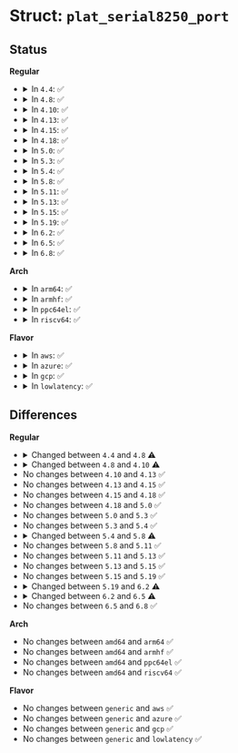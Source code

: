 # Struct: <code>plat_serial8250_port</code>

## Status
<b>Regular</b>
<ul>
<li>
<details>
<summary>In <code>4.4</code>: ✅</summary>

```c
struct plat_serial8250_port {
    long unsigned int iobase;
    void *membase;
    resource_size_t mapbase;
    unsigned int irq;
    long unsigned int irqflags;
    unsigned int uartclk;
    void *private_data;
    unsigned char regshift;
    unsigned char iotype;
    unsigned char hub6;
    upf_t flags;
    unsigned int type;
    unsigned int (*serial_in)(struct uart_port *, int);
    void (*serial_out)(struct uart_port *, int, int);
    void (*set_termios)(struct uart_port *, struct ktermios *, struct ktermios *);
    int (*handle_irq)(struct uart_port *);
    void (*pm)(struct uart_port *, unsigned int, unsigned int);
    void (*handle_break)(struct uart_port *);
};
```
</details>
</li>
<li>
<details>
<summary>In <code>4.8</code>: ✅</summary>

```c
struct plat_serial8250_port {
    long unsigned int iobase;
    void *membase;
    resource_size_t mapbase;
    unsigned int irq;
    long unsigned int irqflags;
    unsigned int uartclk;
    void *private_data;
    unsigned char regshift;
    unsigned char iotype;
    unsigned char hub6;
    upf_t flags;
    unsigned int type;
    unsigned int (*serial_in)(struct uart_port *, int);
    void (*serial_out)(struct uart_port *, int, int);
    void (*set_termios)(struct uart_port *, struct ktermios *, struct ktermios *);
    unsigned int (*get_mctrl)(struct uart_port *);
    int (*handle_irq)(struct uart_port *);
    void (*pm)(struct uart_port *, unsigned int, unsigned int);
    void (*handle_break)(struct uart_port *);
};
```
</details>
</li>
<li>
<details>
<summary>In <code>4.10</code>: ✅</summary>

```c
struct plat_serial8250_port {
    long unsigned int iobase;
    void *membase;
    resource_size_t mapbase;
    unsigned int irq;
    long unsigned int irqflags;
    unsigned int uartclk;
    void *private_data;
    unsigned char regshift;
    unsigned char iotype;
    unsigned char hub6;
    upf_t flags;
    unsigned int type;
    unsigned int (*serial_in)(struct uart_port *, int);
    void (*serial_out)(struct uart_port *, int, int);
    void (*set_termios)(struct uart_port *, struct ktermios *, struct ktermios *);
    void (*set_ldisc)(struct uart_port *, struct ktermios *);
    unsigned int (*get_mctrl)(struct uart_port *);
    int (*handle_irq)(struct uart_port *);
    void (*pm)(struct uart_port *, unsigned int, unsigned int);
    void (*handle_break)(struct uart_port *);
};
```
</details>
</li>
<li>
<details>
<summary>In <code>4.13</code>: ✅</summary>

```c
struct plat_serial8250_port {
    long unsigned int iobase;
    void *membase;
    resource_size_t mapbase;
    unsigned int irq;
    long unsigned int irqflags;
    unsigned int uartclk;
    void *private_data;
    unsigned char regshift;
    unsigned char iotype;
    unsigned char hub6;
    upf_t flags;
    unsigned int type;
    unsigned int (*serial_in)(struct uart_port *, int);
    void (*serial_out)(struct uart_port *, int, int);
    void (*set_termios)(struct uart_port *, struct ktermios *, struct ktermios *);
    void (*set_ldisc)(struct uart_port *, struct ktermios *);
    unsigned int (*get_mctrl)(struct uart_port *);
    int (*handle_irq)(struct uart_port *);
    void (*pm)(struct uart_port *, unsigned int, unsigned int);
    void (*handle_break)(struct uart_port *);
};
```
</details>
</li>
<li>
<details>
<summary>In <code>4.15</code>: ✅</summary>

```c
struct plat_serial8250_port {
    long unsigned int iobase;
    void *membase;
    resource_size_t mapbase;
    unsigned int irq;
    long unsigned int irqflags;
    unsigned int uartclk;
    void *private_data;
    unsigned char regshift;
    unsigned char iotype;
    unsigned char hub6;
    upf_t flags;
    unsigned int type;
    unsigned int (*serial_in)(struct uart_port *, int);
    void (*serial_out)(struct uart_port *, int, int);
    void (*set_termios)(struct uart_port *, struct ktermios *, struct ktermios *);
    void (*set_ldisc)(struct uart_port *, struct ktermios *);
    unsigned int (*get_mctrl)(struct uart_port *);
    int (*handle_irq)(struct uart_port *);
    void (*pm)(struct uart_port *, unsigned int, unsigned int);
    void (*handle_break)(struct uart_port *);
};
```
</details>
</li>
<li>
<details>
<summary>In <code>4.18</code>: ✅</summary>

```c
struct plat_serial8250_port {
    long unsigned int iobase;
    void *membase;
    resource_size_t mapbase;
    unsigned int irq;
    long unsigned int irqflags;
    unsigned int uartclk;
    void *private_data;
    unsigned char regshift;
    unsigned char iotype;
    unsigned char hub6;
    upf_t flags;
    unsigned int type;
    unsigned int (*serial_in)(struct uart_port *, int);
    void (*serial_out)(struct uart_port *, int, int);
    void (*set_termios)(struct uart_port *, struct ktermios *, struct ktermios *);
    void (*set_ldisc)(struct uart_port *, struct ktermios *);
    unsigned int (*get_mctrl)(struct uart_port *);
    int (*handle_irq)(struct uart_port *);
    void (*pm)(struct uart_port *, unsigned int, unsigned int);
    void (*handle_break)(struct uart_port *);
};
```
</details>
</li>
<li>
<details>
<summary>In <code>5.0</code>: ✅</summary>

```c
struct plat_serial8250_port {
    long unsigned int iobase;
    void *membase;
    resource_size_t mapbase;
    unsigned int irq;
    long unsigned int irqflags;
    unsigned int uartclk;
    void *private_data;
    unsigned char regshift;
    unsigned char iotype;
    unsigned char hub6;
    upf_t flags;
    unsigned int type;
    unsigned int (*serial_in)(struct uart_port *, int);
    void (*serial_out)(struct uart_port *, int, int);
    void (*set_termios)(struct uart_port *, struct ktermios *, struct ktermios *);
    void (*set_ldisc)(struct uart_port *, struct ktermios *);
    unsigned int (*get_mctrl)(struct uart_port *);
    int (*handle_irq)(struct uart_port *);
    void (*pm)(struct uart_port *, unsigned int, unsigned int);
    void (*handle_break)(struct uart_port *);
};
```
</details>
</li>
<li>
<details>
<summary>In <code>5.3</code>: ✅</summary>

```c
struct plat_serial8250_port {
    long unsigned int iobase;
    void *membase;
    resource_size_t mapbase;
    unsigned int irq;
    long unsigned int irqflags;
    unsigned int uartclk;
    void *private_data;
    unsigned char regshift;
    unsigned char iotype;
    unsigned char hub6;
    upf_t flags;
    unsigned int type;
    unsigned int (*serial_in)(struct uart_port *, int);
    void (*serial_out)(struct uart_port *, int, int);
    void (*set_termios)(struct uart_port *, struct ktermios *, struct ktermios *);
    void (*set_ldisc)(struct uart_port *, struct ktermios *);
    unsigned int (*get_mctrl)(struct uart_port *);
    int (*handle_irq)(struct uart_port *);
    void (*pm)(struct uart_port *, unsigned int, unsigned int);
    void (*handle_break)(struct uart_port *);
};
```
</details>
</li>
<li>
<details>
<summary>In <code>5.4</code>: ✅</summary>

```c
struct plat_serial8250_port {
    long unsigned int iobase;
    void *membase;
    resource_size_t mapbase;
    unsigned int irq;
    long unsigned int irqflags;
    unsigned int uartclk;
    void *private_data;
    unsigned char regshift;
    unsigned char iotype;
    unsigned char hub6;
    upf_t flags;
    unsigned int type;
    unsigned int (*serial_in)(struct uart_port *, int);
    void (*serial_out)(struct uart_port *, int, int);
    void (*set_termios)(struct uart_port *, struct ktermios *, struct ktermios *);
    void (*set_ldisc)(struct uart_port *, struct ktermios *);
    unsigned int (*get_mctrl)(struct uart_port *);
    int (*handle_irq)(struct uart_port *);
    void (*pm)(struct uart_port *, unsigned int, unsigned int);
    void (*handle_break)(struct uart_port *);
};
```
</details>
</li>
<li>
<details>
<summary>In <code>5.8</code>: ✅</summary>

```c
struct plat_serial8250_port {
    long unsigned int iobase;
    void *membase;
    resource_size_t mapbase;
    unsigned int irq;
    long unsigned int irqflags;
    unsigned int uartclk;
    void *private_data;
    unsigned char regshift;
    unsigned char iotype;
    unsigned char hub6;
    unsigned char has_sysrq;
    upf_t flags;
    unsigned int type;
    unsigned int (*serial_in)(struct uart_port *, int);
    void (*serial_out)(struct uart_port *, int, int);
    void (*set_termios)(struct uart_port *, struct ktermios *, struct ktermios *);
    void (*set_ldisc)(struct uart_port *, struct ktermios *);
    unsigned int (*get_mctrl)(struct uart_port *);
    int (*handle_irq)(struct uart_port *);
    void (*pm)(struct uart_port *, unsigned int, unsigned int);
    void (*handle_break)(struct uart_port *);
};
```
</details>
</li>
<li>
<details>
<summary>In <code>5.11</code>: ✅</summary>

```c
struct plat_serial8250_port {
    long unsigned int iobase;
    void *membase;
    resource_size_t mapbase;
    unsigned int irq;
    long unsigned int irqflags;
    unsigned int uartclk;
    void *private_data;
    unsigned char regshift;
    unsigned char iotype;
    unsigned char hub6;
    unsigned char has_sysrq;
    upf_t flags;
    unsigned int type;
    unsigned int (*serial_in)(struct uart_port *, int);
    void (*serial_out)(struct uart_port *, int, int);
    void (*set_termios)(struct uart_port *, struct ktermios *, struct ktermios *);
    void (*set_ldisc)(struct uart_port *, struct ktermios *);
    unsigned int (*get_mctrl)(struct uart_port *);
    int (*handle_irq)(struct uart_port *);
    void (*pm)(struct uart_port *, unsigned int, unsigned int);
    void (*handle_break)(struct uart_port *);
};
```
</details>
</li>
<li>
<details>
<summary>In <code>5.13</code>: ✅</summary>

```c
struct plat_serial8250_port {
    long unsigned int iobase;
    void *membase;
    resource_size_t mapbase;
    unsigned int irq;
    long unsigned int irqflags;
    unsigned int uartclk;
    void *private_data;
    unsigned char regshift;
    unsigned char iotype;
    unsigned char hub6;
    unsigned char has_sysrq;
    upf_t flags;
    unsigned int type;
    unsigned int (*serial_in)(struct uart_port *, int);
    void (*serial_out)(struct uart_port *, int, int);
    void (*set_termios)(struct uart_port *, struct ktermios *, struct ktermios *);
    void (*set_ldisc)(struct uart_port *, struct ktermios *);
    unsigned int (*get_mctrl)(struct uart_port *);
    int (*handle_irq)(struct uart_port *);
    void (*pm)(struct uart_port *, unsigned int, unsigned int);
    void (*handle_break)(struct uart_port *);
};
```
</details>
</li>
<li>
<details>
<summary>In <code>5.15</code>: ✅</summary>

```c
struct plat_serial8250_port {
    long unsigned int iobase;
    void *membase;
    resource_size_t mapbase;
    unsigned int irq;
    long unsigned int irqflags;
    unsigned int uartclk;
    void *private_data;
    unsigned char regshift;
    unsigned char iotype;
    unsigned char hub6;
    unsigned char has_sysrq;
    upf_t flags;
    unsigned int type;
    unsigned int (*serial_in)(struct uart_port *, int);
    void (*serial_out)(struct uart_port *, int, int);
    void (*set_termios)(struct uart_port *, struct ktermios *, struct ktermios *);
    void (*set_ldisc)(struct uart_port *, struct ktermios *);
    unsigned int (*get_mctrl)(struct uart_port *);
    int (*handle_irq)(struct uart_port *);
    void (*pm)(struct uart_port *, unsigned int, unsigned int);
    void (*handle_break)(struct uart_port *);
};
```
</details>
</li>
<li>
<details>
<summary>In <code>5.19</code>: ✅</summary>

```c
struct plat_serial8250_port {
    long unsigned int iobase;
    void *membase;
    resource_size_t mapbase;
    unsigned int irq;
    long unsigned int irqflags;
    unsigned int uartclk;
    void *private_data;
    unsigned char regshift;
    unsigned char iotype;
    unsigned char hub6;
    unsigned char has_sysrq;
    upf_t flags;
    unsigned int type;
    unsigned int (*serial_in)(struct uart_port *, int);
    void (*serial_out)(struct uart_port *, int, int);
    void (*set_termios)(struct uart_port *, struct ktermios *, struct ktermios *);
    void (*set_ldisc)(struct uart_port *, struct ktermios *);
    unsigned int (*get_mctrl)(struct uart_port *);
    int (*handle_irq)(struct uart_port *);
    void (*pm)(struct uart_port *, unsigned int, unsigned int);
    void (*handle_break)(struct uart_port *);
};
```
</details>
</li>
<li>
<details>
<summary>In <code>6.2</code>: ✅</summary>

```c
struct plat_serial8250_port {
    long unsigned int iobase;
    void *membase;
    resource_size_t mapbase;
    unsigned int irq;
    long unsigned int irqflags;
    unsigned int uartclk;
    void *private_data;
    unsigned char regshift;
    unsigned char iotype;
    unsigned char hub6;
    unsigned char has_sysrq;
    upf_t flags;
    unsigned int type;
    unsigned int (*serial_in)(struct uart_port *, int);
    void (*serial_out)(struct uart_port *, int, int);
    void (*set_termios)(struct uart_port *, struct ktermios *, const struct ktermios *);
    void (*set_ldisc)(struct uart_port *, struct ktermios *);
    unsigned int (*get_mctrl)(struct uart_port *);
    int (*handle_irq)(struct uart_port *);
    void (*pm)(struct uart_port *, unsigned int, unsigned int);
    void (*handle_break)(struct uart_port *);
};
```
</details>
</li>
<li>
<details>
<summary>In <code>6.5</code>: ✅</summary>

```c
struct plat_serial8250_port {
    long unsigned int iobase;
    void *membase;
    resource_size_t mapbase;
    resource_size_t mapsize;
    unsigned int uartclk;
    unsigned int irq;
    long unsigned int irqflags;
    void *private_data;
    unsigned char regshift;
    unsigned char iotype;
    unsigned char hub6;
    unsigned char has_sysrq;
    unsigned int type;
    upf_t flags;
    u16 bugs;
    unsigned int (*serial_in)(struct uart_port *, int);
    void (*serial_out)(struct uart_port *, int, int);
    u32 (*dl_read)(struct uart_8250_port *);
    void (*dl_write)(struct uart_8250_port *, u32);
    void (*set_termios)(struct uart_port *, struct ktermios *, const struct ktermios *);
    void (*set_ldisc)(struct uart_port *, struct ktermios *);
    unsigned int (*get_mctrl)(struct uart_port *);
    int (*handle_irq)(struct uart_port *);
    void (*pm)(struct uart_port *, unsigned int, unsigned int);
    void (*handle_break)(struct uart_port *);
};
```
</details>
</li>
<li>
<details>
<summary>In <code>6.8</code>: ✅</summary>

```c
struct plat_serial8250_port {
    long unsigned int iobase;
    void *membase;
    resource_size_t mapbase;
    resource_size_t mapsize;
    unsigned int uartclk;
    unsigned int irq;
    long unsigned int irqflags;
    void *private_data;
    unsigned char regshift;
    unsigned char iotype;
    unsigned char hub6;
    unsigned char has_sysrq;
    unsigned int type;
    upf_t flags;
    u16 bugs;
    unsigned int (*serial_in)(struct uart_port *, int);
    void (*serial_out)(struct uart_port *, int, int);
    u32 (*dl_read)(struct uart_8250_port *);
    void (*dl_write)(struct uart_8250_port *, u32);
    void (*set_termios)(struct uart_port *, struct ktermios *, const struct ktermios *);
    void (*set_ldisc)(struct uart_port *, struct ktermios *);
    unsigned int (*get_mctrl)(struct uart_port *);
    int (*handle_irq)(struct uart_port *);
    void (*pm)(struct uart_port *, unsigned int, unsigned int);
    void (*handle_break)(struct uart_port *);
};
```
</details>
</li>
</ul>
<b>Arch</b>
<ul>
<li>
<details>
<summary>In <code>arm64</code>: ✅</summary>

```c
struct plat_serial8250_port {
    long unsigned int iobase;
    void *membase;
    resource_size_t mapbase;
    unsigned int irq;
    long unsigned int irqflags;
    unsigned int uartclk;
    void *private_data;
    unsigned char regshift;
    unsigned char iotype;
    unsigned char hub6;
    upf_t flags;
    unsigned int type;
    unsigned int (*serial_in)(struct uart_port *, int);
    void (*serial_out)(struct uart_port *, int, int);
    void (*set_termios)(struct uart_port *, struct ktermios *, struct ktermios *);
    void (*set_ldisc)(struct uart_port *, struct ktermios *);
    unsigned int (*get_mctrl)(struct uart_port *);
    int (*handle_irq)(struct uart_port *);
    void (*pm)(struct uart_port *, unsigned int, unsigned int);
    void (*handle_break)(struct uart_port *);
};
```
</details>
</li>
<li>
<details>
<summary>In <code>armhf</code>: ✅</summary>

```c
struct plat_serial8250_port {
    long unsigned int iobase;
    void *membase;
    resource_size_t mapbase;
    unsigned int irq;
    long unsigned int irqflags;
    unsigned int uartclk;
    void *private_data;
    unsigned char regshift;
    unsigned char iotype;
    unsigned char hub6;
    upf_t flags;
    unsigned int type;
    unsigned int (*serial_in)(struct uart_port *, int);
    void (*serial_out)(struct uart_port *, int, int);
    void (*set_termios)(struct uart_port *, struct ktermios *, struct ktermios *);
    void (*set_ldisc)(struct uart_port *, struct ktermios *);
    unsigned int (*get_mctrl)(struct uart_port *);
    int (*handle_irq)(struct uart_port *);
    void (*pm)(struct uart_port *, unsigned int, unsigned int);
    void (*handle_break)(struct uart_port *);
};
```
</details>
</li>
<li>
<details>
<summary>In <code>ppc64el</code>: ✅</summary>

```c
struct plat_serial8250_port {
    long unsigned int iobase;
    void *membase;
    resource_size_t mapbase;
    unsigned int irq;
    long unsigned int irqflags;
    unsigned int uartclk;
    void *private_data;
    unsigned char regshift;
    unsigned char iotype;
    unsigned char hub6;
    upf_t flags;
    unsigned int type;
    unsigned int (*serial_in)(struct uart_port *, int);
    void (*serial_out)(struct uart_port *, int, int);
    void (*set_termios)(struct uart_port *, struct ktermios *, struct ktermios *);
    void (*set_ldisc)(struct uart_port *, struct ktermios *);
    unsigned int (*get_mctrl)(struct uart_port *);
    int (*handle_irq)(struct uart_port *);
    void (*pm)(struct uart_port *, unsigned int, unsigned int);
    void (*handle_break)(struct uart_port *);
};
```
</details>
</li>
<li>
<details>
<summary>In <code>riscv64</code>: ✅</summary>

```c
struct plat_serial8250_port {
    long unsigned int iobase;
    void *membase;
    resource_size_t mapbase;
    unsigned int irq;
    long unsigned int irqflags;
    unsigned int uartclk;
    void *private_data;
    unsigned char regshift;
    unsigned char iotype;
    unsigned char hub6;
    upf_t flags;
    unsigned int type;
    unsigned int (*serial_in)(struct uart_port *, int);
    void (*serial_out)(struct uart_port *, int, int);
    void (*set_termios)(struct uart_port *, struct ktermios *, struct ktermios *);
    void (*set_ldisc)(struct uart_port *, struct ktermios *);
    unsigned int (*get_mctrl)(struct uart_port *);
    int (*handle_irq)(struct uart_port *);
    void (*pm)(struct uart_port *, unsigned int, unsigned int);
    void (*handle_break)(struct uart_port *);
};
```
</details>
</li>
</ul>
<b>Flavor</b>
<ul>
<li>
<details>
<summary>In <code>aws</code>: ✅</summary>

```c
struct plat_serial8250_port {
    long unsigned int iobase;
    void *membase;
    resource_size_t mapbase;
    unsigned int irq;
    long unsigned int irqflags;
    unsigned int uartclk;
    void *private_data;
    unsigned char regshift;
    unsigned char iotype;
    unsigned char hub6;
    upf_t flags;
    unsigned int type;
    unsigned int (*serial_in)(struct uart_port *, int);
    void (*serial_out)(struct uart_port *, int, int);
    void (*set_termios)(struct uart_port *, struct ktermios *, struct ktermios *);
    void (*set_ldisc)(struct uart_port *, struct ktermios *);
    unsigned int (*get_mctrl)(struct uart_port *);
    int (*handle_irq)(struct uart_port *);
    void (*pm)(struct uart_port *, unsigned int, unsigned int);
    void (*handle_break)(struct uart_port *);
};
```
</details>
</li>
<li>
<details>
<summary>In <code>azure</code>: ✅</summary>

```c
struct plat_serial8250_port {
    long unsigned int iobase;
    void *membase;
    resource_size_t mapbase;
    unsigned int irq;
    long unsigned int irqflags;
    unsigned int uartclk;
    void *private_data;
    unsigned char regshift;
    unsigned char iotype;
    unsigned char hub6;
    upf_t flags;
    unsigned int type;
    unsigned int (*serial_in)(struct uart_port *, int);
    void (*serial_out)(struct uart_port *, int, int);
    void (*set_termios)(struct uart_port *, struct ktermios *, struct ktermios *);
    void (*set_ldisc)(struct uart_port *, struct ktermios *);
    unsigned int (*get_mctrl)(struct uart_port *);
    int (*handle_irq)(struct uart_port *);
    void (*pm)(struct uart_port *, unsigned int, unsigned int);
    void (*handle_break)(struct uart_port *);
};
```
</details>
</li>
<li>
<details>
<summary>In <code>gcp</code>: ✅</summary>

```c
struct plat_serial8250_port {
    long unsigned int iobase;
    void *membase;
    resource_size_t mapbase;
    unsigned int irq;
    long unsigned int irqflags;
    unsigned int uartclk;
    void *private_data;
    unsigned char regshift;
    unsigned char iotype;
    unsigned char hub6;
    upf_t flags;
    unsigned int type;
    unsigned int (*serial_in)(struct uart_port *, int);
    void (*serial_out)(struct uart_port *, int, int);
    void (*set_termios)(struct uart_port *, struct ktermios *, struct ktermios *);
    void (*set_ldisc)(struct uart_port *, struct ktermios *);
    unsigned int (*get_mctrl)(struct uart_port *);
    int (*handle_irq)(struct uart_port *);
    void (*pm)(struct uart_port *, unsigned int, unsigned int);
    void (*handle_break)(struct uart_port *);
};
```
</details>
</li>
<li>
<details>
<summary>In <code>lowlatency</code>: ✅</summary>

```c
struct plat_serial8250_port {
    long unsigned int iobase;
    void *membase;
    resource_size_t mapbase;
    unsigned int irq;
    long unsigned int irqflags;
    unsigned int uartclk;
    void *private_data;
    unsigned char regshift;
    unsigned char iotype;
    unsigned char hub6;
    upf_t flags;
    unsigned int type;
    unsigned int (*serial_in)(struct uart_port *, int);
    void (*serial_out)(struct uart_port *, int, int);
    void (*set_termios)(struct uart_port *, struct ktermios *, struct ktermios *);
    void (*set_ldisc)(struct uart_port *, struct ktermios *);
    unsigned int (*get_mctrl)(struct uart_port *);
    int (*handle_irq)(struct uart_port *);
    void (*pm)(struct uart_port *, unsigned int, unsigned int);
    void (*handle_break)(struct uart_port *);
};
```
</details>
</li>
</ul>

## Differences
<b>Regular</b>
<ul>
<li>
<details>
<summary>Changed between <code>4.4</code> and <code>4.8</code> ⚠️</summary>
<ul>
<li>
<b>Field added. </b>
<code>unsigned int (*get_mctrl)(struct uart_port *)</code>
</li>
</ul>
</details>
</li>
<li>
<details>
<summary>Changed between <code>4.8</code> and <code>4.10</code> ⚠️</summary>
<ul>
<li>
<b>Field added. </b>
<code>void (*set_ldisc)(struct uart_port *, struct ktermios *)</code>
</li>
</ul>
</details>
</li>
<li>
No changes between <code>4.10</code> and <code>4.13</code> ✅
</li>
<li>
No changes between <code>4.13</code> and <code>4.15</code> ✅
</li>
<li>
No changes between <code>4.15</code> and <code>4.18</code> ✅
</li>
<li>
No changes between <code>4.18</code> and <code>5.0</code> ✅
</li>
<li>
No changes between <code>5.0</code> and <code>5.3</code> ✅
</li>
<li>
No changes between <code>5.3</code> and <code>5.4</code> ✅
</li>
<li>
<details>
<summary>Changed between <code>5.4</code> and <code>5.8</code> ⚠️</summary>
<ul>
<li>
<b>Field added. </b>
<code>unsigned char has_sysrq</code>
</li>
</ul>
</details>
</li>
<li>
No changes between <code>5.8</code> and <code>5.11</code> ✅
</li>
<li>
No changes between <code>5.11</code> and <code>5.13</code> ✅
</li>
<li>
No changes between <code>5.13</code> and <code>5.15</code> ✅
</li>
<li>
No changes between <code>5.15</code> and <code>5.19</code> ✅
</li>
<li>
<details>
<summary>Changed between <code>5.19</code> and <code>6.2</code> ⚠️</summary>
<ul>
<li>
<b>Field type changed. </b>
<code>void (*set_termios)(struct uart_port *, struct ktermios *, struct ktermios *)</code> ➡️ <code>void (*set_termios)(struct uart_port *, struct ktermios *, const struct ktermios *)</code>
</li>
</ul>
</details>
</li>
<li>
<details>
<summary>Changed between <code>6.2</code> and <code>6.5</code> ⚠️</summary>
<ul>
<li>
<b>Field added. </b>
<code>resource_size_t mapsize</code>
</li>
<li>
<b>Field added. </b>
<code>u16 bugs</code>
</li>
<li>
<b>Field added. </b>
<code>u32 (*dl_read)(struct uart_8250_port *)</code>
</li>
<li>
<b>Field added. </b>
<code>void (*dl_write)(struct uart_8250_port *, u32)</code>
</li>
</ul>
</details>
</li>
<li>
No changes between <code>6.5</code> and <code>6.8</code> ✅
</li>
</ul>
<b>Arch</b>
<ul>
<li>
No changes between <code>amd64</code> and <code>arm64</code> ✅
</li>
<li>
No changes between <code>amd64</code> and <code>armhf</code> ✅
</li>
<li>
No changes between <code>amd64</code> and <code>ppc64el</code> ✅
</li>
<li>
No changes between <code>amd64</code> and <code>riscv64</code> ✅
</li>
</ul>
<b>Flavor</b>
<ul>
<li>
No changes between <code>generic</code> and <code>aws</code> ✅
</li>
<li>
No changes between <code>generic</code> and <code>azure</code> ✅
</li>
<li>
No changes between <code>generic</code> and <code>gcp</code> ✅
</li>
<li>
No changes between <code>generic</code> and <code>lowlatency</code> ✅
</li>
</ul>

